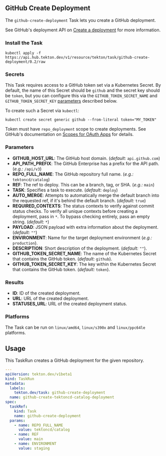 ## GitHub Create Deployment

The `github-create-deployment` Task lets you create a GitHub deployment.

See GitHub's deployment API on [Create a deployment](https://docs.github.com/rest/reference/repos#create-a-deployment) for more information.

### Install the Task

```
kubectl apply -f https://api.hub.tekton.dev/v1/resource/tekton/task/github-create-deployment/0.2/raw
```

### Secrets

This Task requires access to a GitHub token set via a Kubernetes Secret. By default, the name of this Secret should be `github` and the secret key should be `token`, but you can configure this via the `GITHUB_TOKEN_SECRET_NAME` and `GITHUB_TOKEN_SECRET_KEY` [parameters](#parameters) described below.

To create such a Secret via `kubectl`:

```
kubectl create secret generic github --from-literal token="MY_TOKEN"
```

Token must have `repo_deployment` scope to create deployments. See GitHub's documentation on [Scopes for OAuth Apps](https://docs.github.com/developers/apps/scopes-for-oauth-apps) for details.

### Parameters

- **GITHUB_HOST_URL**: The GitHub host domain. (_default:_ `api.github.com`)
- **API_PATH_PREFIX**: The GitHub Enterprise has a prefix for the API path. (_e.g.:_ `/api/v3`)
- **REPO_FULL_NAME**: The GitHub repository full name. (_e.g.:_ `tektoncd/catalog`)
- **REF**: The ref to deploy. This can be a branch, tag, or SHA. (_e.g.:_ `main`)
- **TASK**: Specifies a task to execute. (_default:_ `deploy`)
- **AUTO_MERGE**: Attempts to automatically merge the default branch into the
  requested ref, if it's behind the default branch. (_default:_ `true`)
- **REQUIRED_CONTEXTS**: The status contexts to verify against commit status checks. To
  verify all unique contexts before creating a deployment, pass
  in `*`. To bypass checking entirely, pass an empty string. (_default:_ `*`)
- **PAYLOAD**: JSON payload with extra information about the deployment. (_default:_ `""`)
- **ENVIRONMENT**: Name for the target deployment environment (_e.g.:_ `production`).
- **DESCRIPTION**: Short description of the deployment. (_default:_ `""`).
- **GITHUB_TOKEN_SECRET_NAME**: The name of the Kubernetes Secret that
  contains the GitHub token. (_default:_ `github`).
- **GITHUB_TOKEN_SECRET_KEY**: The key within the Kubernetes Secret that contains the GitHub token. (_default:_ `token`).

### Results

- **ID**: ID of the created deployment.
- **URL**: URL of the created deployment.
- **STATUSES_URL**: URL of the created deployment status.

### Platforms

The Task can be run on `linux/amd64`, `linux/s390x` and `linux/ppc64le` platforms.

## Usage

This TaskRun creates a GitHub deployment for the given repository.

```yaml
---
apiVersion: tekton.dev/v1beta1
kind: TaskRun
metadata:
  labels:
    tekton.dev/task: github-create-deployment
  name: github-create-tektoncd-catalog-deployment
spec:
  taskRef:
    kind: Task
    name: github-create-deployment
  params:
    - name: REPO_FULL_NAME
      value: tektoncd/catalog
    - name: REF
      value: main
    - name: ENVIRONMENT
      value: staging
```
